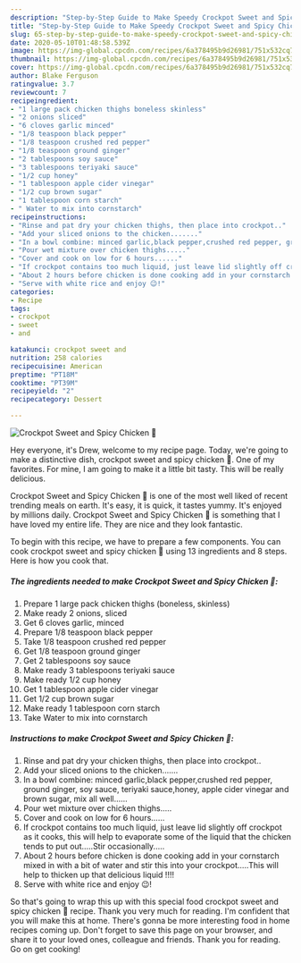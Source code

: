```yaml
---
description: "Step-by-Step Guide to Make Speedy Crockpot Sweet and Spicy Chicken 🐔"
title: "Step-by-Step Guide to Make Speedy Crockpot Sweet and Spicy Chicken 🐔"
slug: 65-step-by-step-guide-to-make-speedy-crockpot-sweet-and-spicy-chicken
date: 2020-05-10T01:48:58.539Z
image: https://img-global.cpcdn.com/recipes/6a378495b9d26981/751x532cq70/crockpot-sweet-and-spicy-chicken-🐔-recipe-main-photo.jpg
thumbnail: https://img-global.cpcdn.com/recipes/6a378495b9d26981/751x532cq70/crockpot-sweet-and-spicy-chicken-🐔-recipe-main-photo.jpg
cover: https://img-global.cpcdn.com/recipes/6a378495b9d26981/751x532cq70/crockpot-sweet-and-spicy-chicken-🐔-recipe-main-photo.jpg
author: Blake Ferguson
ratingvalue: 3.7
reviewcount: 7
recipeingredient:
- "1 large pack chicken thighs boneless skinless"
- "2 onions sliced"
- "6 cloves garlic minced"
- "1/8 teaspoon black pepper"
- "1/8 teaspoon crushed red pepper"
- "1/8 teaspoon ground ginger"
- "2 tablespoons soy sauce"
- "3 tablespoons teriyaki sauce"
- "1/2 cup honey"
- "1 tablespoon apple cider vinegar"
- "1/2 cup brown sugar"
- "1 tablespoon corn starch"
- " Water to mix into cornstarch"
recipeinstructions:
- "Rinse and pat dry your chicken thighs, then place into crockpot.."
- "Add your sliced onions to the chicken......."
- "In a bowl combine: minced garlic,black pepper,crushed red pepper, ground ginger, soy sauce, teriyaki sauce,honey, apple cider vinegar and brown sugar, mix all well......"
- "Pour wet mixture over chicken thighs....."
- "Cover and cook on low for 6 hours......"
- "If crockpot contains too much liquid, just leave lid slightly off crockpot as it cooks, this will help to evaporate some of the liquid that the chicken tends to put out.....Stir occasionally....."
- "About 2 hours before chicken is done cooking add in your cornstarch mixed in with a bit of water and stir this into your crockpot.....This will help to thicken up that delicious liquid !!!!"
- "Serve with white rice and enjoy 😉!"
categories:
- Recipe
tags:
- crockpot
- sweet
- and

katakunci: crockpot sweet and 
nutrition: 258 calories
recipecuisine: American
preptime: "PT18M"
cooktime: "PT39M"
recipeyield: "2"
recipecategory: Dessert

---
```



![Crockpot Sweet and Spicy Chicken 🐔](https://img-global.cpcdn.com/recipes/6a378495b9d26981/751x532cq70/crockpot-sweet-and-spicy-chicken-🐔-recipe-main-photo.jpg)

Hey everyone, it's Drew, welcome to my recipe page. Today, we're going to make a distinctive dish, crockpot sweet and spicy chicken 🐔. One of my favorites. For mine, I am going to make it a little bit tasty. This will be really delicious.

Crockpot Sweet and Spicy Chicken 🐔 is one of the most well liked of recent trending meals on earth. It's easy, it is quick, it tastes yummy. It's enjoyed by millions daily. Crockpot Sweet and Spicy Chicken 🐔 is something that I have loved my entire life. They are nice and they look fantastic.




To begin with this recipe, we have to prepare a few components. You can cook crockpot sweet and spicy chicken 🐔 using 13 ingredients and 8 steps. Here is how you cook that.

##### The ingredients needed to make Crockpot Sweet and Spicy Chicken 🐔:

1. Prepare 1 large pack chicken thighs (boneless, skinless)
1. Make ready 2 onions, sliced
1. Get 6 cloves garlic, minced
1. Prepare 1/8 teaspoon black pepper
1. Take 1/8 teaspoon crushed red pepper
1. Get 1/8 teaspoon ground ginger
1. Get 2 tablespoons soy sauce
1. Make ready 3 tablespoons teriyaki sauce
1. Make ready 1/2 cup honey
1. Get 1 tablespoon apple cider vinegar
1. Get 1/2 cup brown sugar
1. Make ready 1 tablespoon corn starch
1. Take  Water to mix into cornstarch




##### Instructions to make Crockpot Sweet and Spicy Chicken 🐔:

1. Rinse and pat dry your chicken thighs, then place into crockpot..
1. Add your sliced onions to the chicken.......
1. In a bowl combine: minced garlic,black pepper,crushed red pepper, ground ginger, soy sauce, teriyaki sauce,honey, apple cider vinegar and brown sugar, mix all well......
1. Pour wet mixture over chicken thighs.....
1. Cover and cook on low for 6 hours......
1. If crockpot contains too much liquid, just leave lid slightly off crockpot as it cooks, this will help to evaporate some of the liquid that the chicken tends to put out.....Stir occasionally.....
1. About 2 hours before chicken is done cooking add in your cornstarch mixed in with a bit of water and stir this into your crockpot.....This will help to thicken up that delicious liquid !!!!
1. Serve with white rice and enjoy 😉!




So that's going to wrap this up with this special food crockpot sweet and spicy chicken 🐔 recipe. Thank you very much for reading. I'm confident that you will make this at home. There's gonna be more interesting food in home recipes coming up. Don't forget to save this page on your browser, and share it to your loved ones, colleague and friends. Thank you for reading. Go on get cooking!
